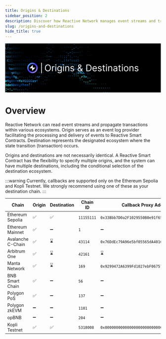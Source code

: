```yaml
---
title: Origins & Destinations
sidebar_position: 2
description: Discover how Reactive Network manages event streams and transactions across different ecosystems and learn about network compatibility.
slug: /origins-and-destinations
hide_title: true
---
```


![Origins & Destinations Image](./img/origins-and-destinations.jpg)

# Overview

Reactive Network can read event streams and propagate transactions within various ecosystems. Origin serves as an event log provider facilitating the processing and delivery of events to Reactive Smart Contracts. Destination represents the designated ecosystem where the state transition (transaction) occurs.

Origins and destinations are not necessarily identical. A Reactive Smart Contract has the flexibility to specify multiple origins, and the system can have multiple destinations, including the conditional selection of the destination ecosystem.

:::warning
Currently, callbacks are supported only on the Ethereum Sepolia and Kopli Testnet. We strongly recommend using one of these as your destination chain.
:::


| Chain             | Origin | Destination | Chain ID   | Callback Proxy Address                       |
|-------------------|--------|-------------|------------|----------------------------------------------| 
| Ethereum Sepolia  | ✅      | ✅           | `11155111` | `0x33Bbb7D0a2F1029550B0e91f653c4055DC9F4Dd8` |
| Ethereum Mainnet  | ✅      | ➖           | `1`        | ➖                                            |
| Avalanche C-Chain | ✅      | ⌛           | `43114`    | `0x76DdEc79A96e5bf05565dA4016C6B027a87Dd8F0` |
| Arbitrum One      | ✅      | ⌛           | `42161`    | ⌛                                            |
| Manta Network     | ✅      | ⌛           | `169`      | `0x9299472A6399Fd1027ebF067571Eb3e3D7837FC4` |
| BNB Smart Chain   | ✅      | ➖           | `56`       | ➖                                            |
| Polygon PoS       | ✅      | ➖           | `137`      | ➖                                            |
| Polygon zkEVM     | ➖      | ➖           | `1101`     | ➖                                            |
| opBNB             | ➖      | ➖           | `204`      | ➖                                            |
| Kopli Testnet     | ✅      | ✅           | `5318008`  | `0x0000000000000000000000000000000000FFFFFF` |
